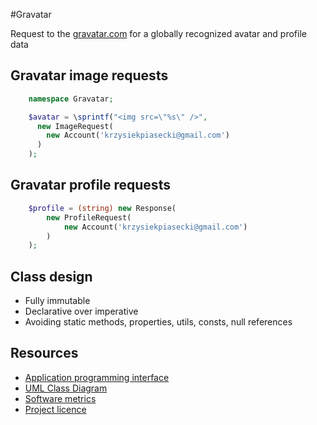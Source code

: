 #Gravatar

Request to the [gravatar.com](http://www.gravatar.com) for a globally recognized avatar and profile data

## Gravatar image requests
```php
    namespace Gravatar;

    $avatar = \sprintf("<img src=\"%s\" />",
      new ImageRequest(
        new Account('krzysiekpiasecki@gmail.com')
      )
    );
```

## Gravatar profile requests
```php
    $profile = (string) new Response(
        new ProfileRequest(
            new Account('krzysiekpiasecki@gmail.com')
        )
    );
```

## Class design

- Fully immutable
- Declarative over imperative
- Avoiding static methods, properties, utils, consts, null references

## Resources
- [Application programming interface](https://github.com/krzysiekpiasecki/Gravatar/blob/master/docs/api/API-documentation.zip)
- [UML Class Diagram](https://github.com/krzysiekpiasecki/Gravatar/blob/master/docs/ClassDiagram.md)
- [Software metrics](https://github.com/krzysiekpiasecki/Gravatar/blob/master/docs/SoftwareMetrics.md)
- [Project licence](https://github.com/krzysiekpiasecki/Gravatar/blob/master/LICENCE.md)

